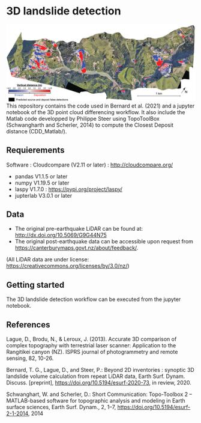 # 3D landslide detection
![](images/final_inventory.png)
This repository contains the code used in Bernard et al. (2021) and a jupyter notebook of the 3D point cloud differencing workflow. It also include the Matlab code developped by Philippe Steer using TopoToolBox (Schwangharth and Scherler, 2014) to compute the Closest Deposit distance (CDD_Matlab/).

## Requierements
Software : Cloudcompare (V2.11 or later) : http://cloudcompare.org/

- pandas V1.1.5 or later
- numpy V1.19.5 or later
- laspy V1.7.0 : https://pypi.org/project/laspy/
- jupterlab V3.0.1 or later

## Data 

* The original pre-earthquake LiDAR can be found at: http://dx.doi.org/10.5069/G9G44N75 
* The original post-earthquake data can be accessible upon request from https://canterburymaps.govt.nz/about/feedback/.  

(All LiDAR data are under license: https://creativecommons.org/licenses/by/3.0/nz/) 

## Getting started
The 3D landslide detection workflow can be executed from the jupyter notebook. 


## References
Lague, D., Brodu, N., & Leroux, J. (2013). Accurate 3D comparison of complex topography with terrestrial laser scanner: Application to the Rangitikei canyon (NZ). ISPRS journal of photogrammetry and remote sensing, 82, 10-26.

Bernard, T. G., Lague, D., and Steer, P.: Beyond 2D inventories : synoptic 3D landslide volume calculation from repeat LiDAR data, Earth Surf. Dynam. Discuss. [preprint], https://doi.org/10.5194/esurf-2020-73, in review, 2020.

Schwanghart, W. and Scherler, D.: Short Communication: Topo-Toolbox 2 – MATLAB-based software for topographic analysis and modeling in Earth surface sciences, Earth Surf. Dynam., 2, 1–7, https://doi.org/10.5194/esurf-2-1-2014, 2014